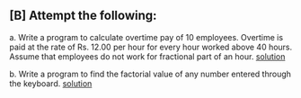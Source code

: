 ## [B] Attempt the following:

a. Write a program to calculate overtime pay of 10 employees. Overtime is paid at the rate of Rs. 12.00 per hour for every hour worked above 40 hours. Assume that employees do not work for fractional part of an hour. [solution](./a.c)

b. Write a program to find the factorial value of any number entered through the keyboard. [solution](./b.c)
